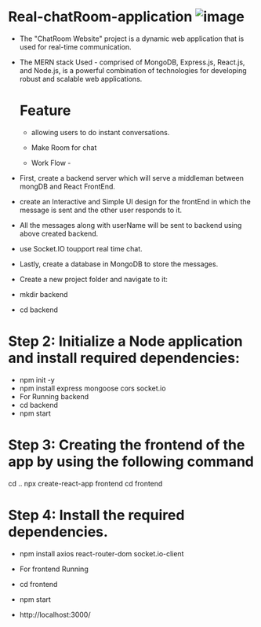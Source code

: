 
# Real-chatRoom-application   ![image](https://github.com/user-attachments/assets/bf6fd00c-94c1-49e7-91f6-fd58b045f918)

- The "ChatRoom Website" project is a dynamic web application that is used for real-time communication.
- The MERN stack Used -  comprised of MongoDB, Express.js, React.js, and Node.js, is a powerful combination of technologies for developing robust and scalable web applications.
  # Feature
  - allowing users to do instant conversations.
  - Make Room for chat
 
  - Work Flow -
- First, create a backend server which will serve a middleman between mongDB and React FrontEnd.
- create an Interactive and Simple UI design for the frontEnd in which the message is sent and the other user responds to it.
- All the messages along with userName will be sent to backend using above created backend.
- use Socket.IO toupport real time chat.
- Lastly, create a database in MongoDB to store the messages.

- Create a new project folder and navigate to it:
- mkdir backend
- cd backend

 # Step 2: Initialize a Node application and install required dependencies:

- npm init -y
- npm install express mongoose cors socket.io
- For Running backend
- cd backend
- npm start


# Step 3: Creating the frontend of the app by using the following command

cd ..
npx create-react-app frontend
cd frontend
# Step 4: Install the required dependencies.

- npm install axios react-router-dom socket.io-client

- For frontend Running
- cd frontend
- npm start

- http://localhost:3000/




